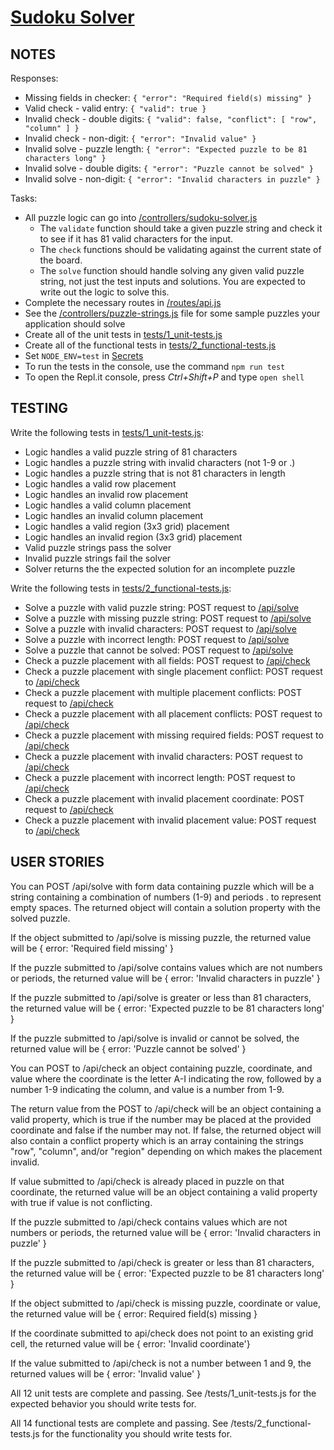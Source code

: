 # [Sudoku Solver](https://www.freecodecamp.org/learn/quality-assurance/quality-assurance-projects/sudoku-solver)

## NOTES


Responses:
- Missing fields in checker: `{ "error": "Required field(s) missing" }`
- Valid check - valid entry: `{ "valid": true }`
- Invalid check - double digits: `{ "valid": false, "conflict": [ "row", "column" ] }`
- Invalid check - non-digit: `{ "error": "Invalid value" }`
- Invalid solve - puzzle length: `{ "error": "Expected puzzle to be 81 characters long" }`
- Invalid solve - double digits: `{ "error": "Puzzle cannot be solved" }`
- Invalid solve - non-digit: `{ "error": "Invalid characters in puzzle" }`

Tasks:
- All puzzle logic can go into [/controllers/sudoku-solver.js](#controllers/sudoku-solver.js)
  - The `validate` function should take a given puzzle string and check it to see if it has 81 valid characters for the input.
  - The `check` functions should be validating against the current state of the board.
  - The `solve` function should handle solving any given valid puzzle string, not just the test inputs and solutions. You are expected to write out the logic to solve this.
- Complete the necessary routes in [/routes/api.js](#routes/api.js)
- See the [/controllers/puzzle-strings.js](#controllers/puzzle-strings.js) file for some sample puzzles your application should solve
- Create all of the unit tests in [tests/1_unit-tests.js](#tests/1_unit-tests.js)
- Create all of the functional tests in [tests/2_functional-tests.js](#tests/2_functional-tests.js)
- Set `NODE_ENV=test` in [Secrets]()
- To run the tests in the console, use the command `npm run test`
- To open the Repl.it console, press *Ctrl+Shift+P* and type `open shell`

## TESTING
Write the following tests in [tests/1_unit-tests.js](#tests/1_unit-tests.js):

- Logic handles a valid puzzle string of 81 characters
- Logic handles a puzzle string with invalid characters (not 1-9 or .)
- Logic handles a puzzle string that is not 81 characters in length
- Logic handles a valid row placement
- Logic handles an invalid row placement
- Logic handles a valid column placement
- Logic handles an invalid column placement
- Logic handles a valid region (3x3 grid) placement
- Logic handles an invalid region (3x3 grid) placement
- Valid puzzle strings pass the solver
- Invalid puzzle strings fail the solver
- Solver returns the the expected solution for an incomplete puzzle

Write the following tests in [tests/2_functional-tests.js](#tests/2_functional-tests.js):

- Solve a puzzle with valid puzzle string: POST request to [/api/solve]()
- Solve a puzzle with missing puzzle string: POST request to [/api/solve]()
- Solve a puzzle with invalid characters: POST request to [/api/solve]()
- Solve a puzzle with incorrect length: POST request to [/api/solve]()
- Solve a puzzle that cannot be solved: POST request to [/api/solve]()
- Check a puzzle placement with all fields: POST request to [/api/check]()
- Check a puzzle placement with single placement conflict: POST request to [/api/check]()
- Check a puzzle placement with multiple placement conflicts: POST request to [/api/check]()
- Check a puzzle placement with all placement conflicts: POST request to [/api/check]()
- Check a puzzle placement with missing required fields: POST request to [/api/check]()
- Check a puzzle placement with invalid characters: POST request to [/api/check]()
- Check a puzzle placement with incorrect length: POST request to [/api/check]()
- Check a puzzle placement with invalid placement coordinate: POST request to [/api/check]()
- Check a puzzle placement with invalid placement value: POST request to [/api/check]()

## USER STORIES
You can POST /api/solve with form data containing puzzle which will be a string containing a combination of numbers (1-9) and periods . to represent empty spaces. The returned object will contain a solution property with the solved puzzle.

If the object submitted to /api/solve is missing puzzle, the returned value will be { error: 'Required field missing' }

If the puzzle submitted to /api/solve contains values which are not numbers or periods, the returned value will be { error: 'Invalid characters in puzzle' }

If the puzzle submitted to /api/solve is greater or less than 81 characters, the returned value will be { error: 'Expected puzzle to be 81 characters long' }

If the puzzle submitted to /api/solve is invalid or cannot be solved, the returned value will be { error: 'Puzzle cannot be solved' }

You can POST to /api/check an object containing puzzle, coordinate, and value where the coordinate is the letter A-I indicating the row, followed by a number 1-9 indicating the column, and value is a number from 1-9.

The return value from the POST to /api/check will be an object containing a valid property, which is true if the number may be placed at the provided coordinate and false if the number may not. If false, the returned object will also contain a conflict property which is an array containing the strings "row", "column", and/or "region" depending on which makes the placement invalid.

If value submitted to /api/check is already placed in puzzle on that coordinate, the returned value will be an object containing a valid property with true if value is not conflicting.

If the puzzle submitted to /api/check contains values which are not numbers or periods, the returned value will be { error: 'Invalid characters in puzzle' }

If the puzzle submitted to /api/check is greater or less than 81 characters, the returned value will be { error: 'Expected puzzle to be 81 characters long' }

If the object submitted to /api/check is missing puzzle, coordinate or value, the returned value will be { error: Required field(s) missing }

If the coordinate submitted to api/check does not point to an existing grid cell, the returned value will be { error: 'Invalid coordinate'}

If the value submitted to /api/check is not a number between 1 and 9, the returned values will be { error: 'Invalid value' }

All 12 unit tests are complete and passing. See /tests/1_unit-tests.js for the expected behavior you should write tests for.

All 14 functional tests are complete and passing. See /tests/2_functional-tests.js for the functionality you should write tests for.
